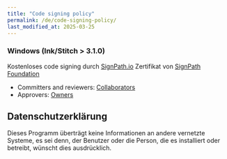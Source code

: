 ```yaml
---
title: "Code signing policy"
permalink: /de/code-signing-policy/
last_modified_at: 2025-03-25
---
```

### Windows (Ink/Stitch > 3.1.0)

Kostenloses code signing durch [SignPath.io](https://about.signpath.io) Zertifikat von [SignPath Foundation](https://signpath.org)

* Committers and reviewers: [Collaborators](https://github.com/inkstitch/inkstitch/people)
* Approvers: [Owners](https://github.com/orgs/inkstitch/people?query=role%3Aowner)

## Datenschutzerklärung

Dieses Programm überträgt keine Informationen an andere vernetzte Systeme, es sei denn, der Benutzer oder die Person, die es installiert oder betreibt, wünscht dies ausdrücklich.
